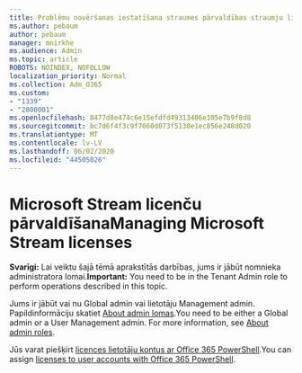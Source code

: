 ```yaml
---
title: Problēmu novēršanas iestatīšana straumes pārvaldības straumju licencēšanai
ms.author: pebaum
author: pebaum
manager: mnirkhe
ms.audience: Admin
ms.topic: article
ROBOTS: NOINDEX, NOFOLLOW
localization_priority: Normal
ms.collection: Adm_O365
ms.custom:
- "1339"
- "2800001"
ms.openlocfilehash: 8477d8e474c6e15efdfd49313406e105e7b9f8d8
ms.sourcegitcommit: bc7d6f4f3c9f7060d073f5130e1ec856e248d020
ms.translationtype: MT
ms.contentlocale: lv-LV
ms.lasthandoff: 06/02/2020
ms.locfileid: "44505026"
---
```

# <a name="managing-microsoft-stream-licenses"></a><span data-ttu-id="af864-102">Microsoft Stream licenču pārvaldīšana</span><span class="sxs-lookup"><span data-stu-id="af864-102">Managing Microsoft Stream licenses</span></span>

<span data-ttu-id="af864-103">**Svarīgi:** Lai veiktu šajā tēmā aprakstītās darbības, jums ir jābūt nomnieka administratora lomai.</span><span class="sxs-lookup"><span data-stu-id="af864-103">**Important:** You need to be in the Tenant Admin role to perform operations described in this topic.</span></span>

<span data-ttu-id="af864-104">Jums ir jābūt vai nu Global admin vai lietotāju Management admin. Papildinformāciju skatiet [About admin lomas](https://docs.microsoft.com/microsoft-365/admin/add-users/about-admin-roles).</span><span class="sxs-lookup"><span data-stu-id="af864-104">You need to be either a Global admin or a User Management admin. For more information, see [About admin roles](https://docs.microsoft.com/microsoft-365/admin/add-users/about-admin-roles).</span></span>

<span data-ttu-id="af864-105">Jūs varat piešķirt [licences lietotāju kontus ar Office 365 PowerShell](https://go.microsoft.com/fwlink/p/?linkid=850410).</span><span class="sxs-lookup"><span data-stu-id="af864-105">You can assign [licenses to user accounts with Office 365 PowerShell](https://go.microsoft.com/fwlink/p/?linkid=850410).</span></span>
